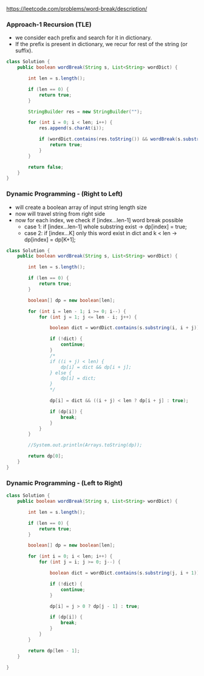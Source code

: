 https://leetcode.com/problems/word-break/description/

### Approach-1 Recursion (TLE)

* we consider each prefix and search for it in dictionary. 
* If the prefix is present in dictionary, we recur for rest of the string (or suffix).

```java
class Solution {
    public boolean wordBreak(String s, List<String> wordDict) {

        int len = s.length();

        if (len == 0) {
            return true;
        }

        StringBuilder res = new StringBuilder("");

        for (int i = 0; i < len; i++) {
            res.append(s.charAt(i));

            if (wordDict.contains(res.toString()) && wordBreak(s.substring(i + 1), wordDict)) {
                return true;
            }
        }

        return false;
    }
}
```

### Dynamic Programming - (Right to Left)

* will create a boolean array of input string length size
* now will travel string from right side
* now for each index, we check if [index...len-1] word break possible
  - case 1: if [index...len-1] whole substring exist &rarr; dp[index] = true;
  - case 2: if [index...K] only this word exist in dict and k < len &rarr; dp[index] = dp[K+1];


```java
class Solution {
    public boolean wordBreak(String s, List<String> wordDict) {

        int len = s.length();

        if (len == 0) {
            return true;
        }

        boolean[] dp = new boolean[len];

        for (int i = len - 1; i >= 0; i--) {
            for (int j = 1; j <= len - i; j++) {

                boolean dict = wordDict.contains(s.substring(i, i + j));

                if (!dict) {
                    continue;
                }
                /*
                if ((i + j) < len) {
                    dp[i] = dict && dp[i + j];
                } else {
                    dp[i] = dict;
                }
                */

                dp[i] = dict && ((i + j) < len ? dp[i + j] : true);

                if (dp[i]) {
                    break;
                }
            }
        }

        //System.out.println(Arrays.toString(dp));

        return dp[0];
    }
}
```

### Dynamic Programming - (Left to Right)

```java
class Solution {
    public boolean wordBreak(String s, List<String> wordDict) {

        int len = s.length();

        if (len == 0) {
            return true;
        }

        boolean[] dp = new boolean[len];

        for (int i = 0; i < len; i++) {
            for (int j = i; j >= 0; j--) {

                boolean dict = wordDict.contains(s.substring(j, i + 1));

                if (!dict) {
                    continue;
                }

                dp[i] = j > 0 ? dp[j - 1] : true;

                if (dp[i]) {
                    break;
                }
            }
        }

        return dp[len - 1];
    }

}
```